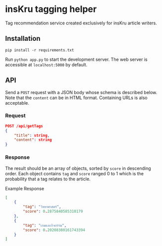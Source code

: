 # insKru tagging helper

Tag recommendation service created exclusively for insKru article writers.

## Installation

```
pip install -r requirements.txt
```

Run `python app.py` to start the development server. The web server is accessible at `localhost:5000` by default.

## API

Send a `POST` request with a JSON body whose schema is described below. Note that the `content` can be in HTML format. Containing URLs is also acceptable.

### Request

```json
POST /api/getTags
{
    "title": string,
    "content": string
}
```

### Response

The result should be an array of objects, sorted by `score` in descending order. Each object contains `tag` and `score` ranged 0 to 1 which is the probability that a tag relates to the article.

Example Response

```json
[
    {
        "tag": "วิทยาศาสตร์", 
        "score": 0.2875840585310179
    }, 
    {
        "tag": "เกมและกิจกรรม", 
        "score": 0.20208380161743394
    }
]
```